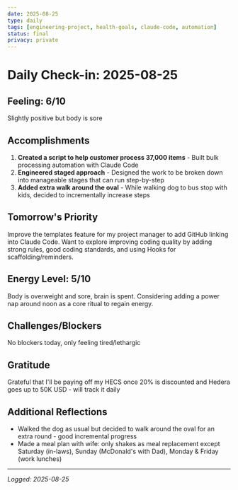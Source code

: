```yaml
---
date: 2025-08-25
type: daily
tags: [engineering-project, health-goals, claude-code, automation]
status: final
privacy: private
---
```


# Daily Check-in: 2025-08-25

## Feeling: 6/10
Slightly positive but body is sore

## Accomplishments
1. **Created a script to help customer process 37,000 items** - Built bulk processing automation with Claude Code
2. **Engineered staged approach** - Designed the work to be broken down into manageable stages that can run step-by-step  
3. **Added extra walk around the oval** - While walking dog to bus stop with kids, decided to incrementally increase steps

## Tomorrow's Priority
Improve the templates feature for my project manager to add GitHub linking into Claude Code. Want to explore improving coding quality by adding strong rules, good coding standards, and using Hooks for scaffolding/reminders.

## Energy Level: 5/10
Body is overweight and sore, brain is spent. Considering adding a power nap around noon as a core ritual to regain energy.

## Challenges/Blockers
No blockers today, only feeling tired/lethargic

## Gratitude
Grateful that I'll be paying off my HECS once 20% is discounted and Hedera goes up to 50K USD - will track it daily

## Additional Reflections
- Walked the dog as usual but decided to walk around the oval for an extra round - good incremental progress
- Made a meal plan with wife: only shakes as meal replacement except Saturday (in-laws), Sunday (McDonald's with Dad), Monday & Friday (work lunches)

---
*Logged: 2025-08-25*